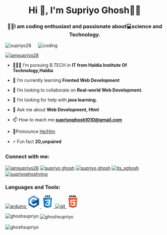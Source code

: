 <h1 align="center">Hi 👋, I'm Supriyo Ghosh🧍‍♂</h1>
<h3 align="center">🔗🔗I am coding enthusiast and passionate about💻science and Technology.</h3>
<img align="right" width="400" alt="coding"src="https://jusmarktech.com/public/a/images/pages/web_development.gif">

<p align="left"> <img src="https://komarev.com/ghpvc/?username=supriyo28&label=Profile%20views&color=0e75b6&style=flat" alt="supriyo28" /> </p>

<p align="left"> <a href="https://twitter.com/iamsupriyo28" target="blank"><img src="https://img.shields.io/twitter/follow/iamsupriyo28?logo=twitter&style=for-the-badge" alt="iamsupriyo28" /></a> </p>

- 🔭👨‍🎓 I’m pursuing B.TECH in **IT from Haldia Institute Of Technology,Haldia**

- 🌱 I’m currently learning **Fronted Web Development**

- 👯 I’m looking to collaborate on **Real-world Web Development.**

- 🤝 I’m looking for help with **java learning.**

- 💬 Ask me about **Web Development, Html**

- 📫 How to reach me **supriyoghosh1010@gmail.com**

- 🔗Pronounce [He/Him](He/Him)

- ⚡ Fun fact **20,unpaired**

<h3 align="left">Connect with me:</h3>
<p align="left">
<a href="https://twitter.com/iamsupriyo28" target="blank"><img align="center" src="https://raw.githubusercontent.com/rahuldkjain/github-profile-readme-generator/master/src/images/icons/Social/twitter.svg" alt="iamsupriyo28" height="30" width="40" /></a>
<a href="https://linkedin.com/in/supriyo ghosh" target="blank"><img align="center" src="https://raw.githubusercontent.com/rahuldkjain/github-profile-readme-generator/master/src/images/icons/Social/linked-in-alt.svg" alt="supriyo ghosh" height="30" width="40" /></a>
<a href="https://fb.com/supriyo ghosh" target="blank"><img align="center" src="https://raw.githubusercontent.com/rahuldkjain/github-profile-readme-generator/master/src/images/icons/Social/facebook.svg" alt="supriyo ghosh" height="30" width="40" /></a>
<a href="https://instagram.com/its_sghosh" target="blank"><img align="center" src="https://raw.githubusercontent.com/rahuldkjain/github-profile-readme-generator/master/src/images/icons/Social/instagram.svg" alt="its_sghosh" height="30" width="40" /></a>
<a href="https://www.youtube.com/c/supriyoghoshvlog" target="blank"><img align="center" src="https://raw.githubusercontent.com/rahuldkjain/github-profile-readme-generator/master/src/images/icons/Social/youtube.svg" alt="supriyoghoshvlog" height="30" width="40" /></a>
</p>

<h3 align="left">Languages and Tools:</h3>
<p align="left"> <a href="https://www.arduino.cc/" target="_blank" rel="noreferrer"> <img src="https://cdn.worldvectorlogo.com/logos/arduino-1.svg" alt="arduino" width="40" height="40"/> </a> <a href="https://www.cprogramming.com/" target="_blank" rel="noreferrer"> <img src="https://raw.githubusercontent.com/devicons/devicon/master/icons/c/c-original.svg" alt="c" width="40" height="40"/> </a> <a href="https://www.w3schools.com/css/" target="_blank" rel="noreferrer"> <img src="https://raw.githubusercontent.com/devicons/devicon/master/icons/css3/css3-original-wordmark.svg" alt="css3" width="40" height="40"/> </a> <a href="https://git-scm.com/" target="_blank" rel="noreferrer"> <img src="https://www.vectorlogo.zone/logos/git-scm/git-scm-icon.svg" alt="git" width="40" height="40"/> </a> <a href="https://www.w3.org/html/" target="_blank" rel="noreferrer"> <img src="https://raw.githubusercontent.com/devicons/devicon/master/icons/html5/html5-original-wordmark.svg" alt="html5" width="40" height="40"/> </a> </p>

<p><img align="left" src="https://github-readme-stats.vercel.app/api/top-langs?username=ghoshsupriyo&show_icons=true&locale=en&layout=compact" alt="ghoshsupriyo" /></p>

<p>&nbsp;<img align="center" src="https://github-readme-stats.vercel.app/api?username=ghoshsupriyo&show_icons=true&locale=en" alt="ghoshsupriyo" /></p>

<p><img align="center" src="https://github-readme-streak-stats.herokuapp.com/?user=ghoshsupriyo&" alt="ghoshsupriyo" /></p>
